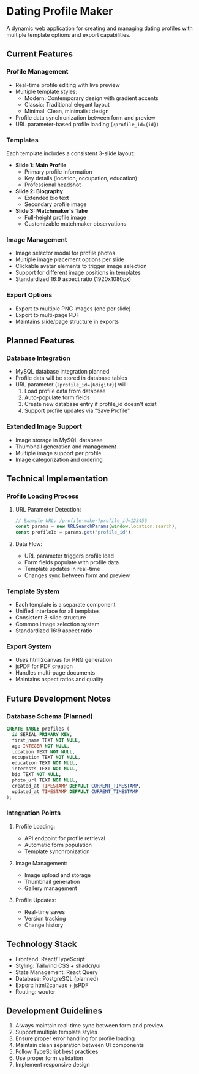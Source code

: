# Dating Profile Maker

A dynamic web application for creating and managing dating profiles with multiple template options and export capabilities.

## Current Features

### Profile Management
- Real-time profile editing with live preview
- Multiple template styles:
  - Modern: Contemporary design with gradient accents
  - Classic: Traditional elegant layout
  - Minimal: Clean, minimalist design
- Profile data synchronization between form and preview
- URL parameter-based profile loading (`?profile_id={id}`)

### Templates
Each template includes a consistent 3-slide layout:
- **Slide 1: Main Profile**
  - Primary profile information
  - Key details (location, occupation, education)
  - Professional headshot
- **Slide 2: Biography**
  - Extended bio text
  - Secondary profile image
- **Slide 3: Matchmaker's Take**
  - Full-height profile image
  - Customizable matchmaker observations

### Image Management
- Image selector modal for profile photos
- Multiple image placement options per slide
- Clickable avatar elements to trigger image selection
- Support for different image positions in templates
- Standardized 16:9 aspect ratio (1920x1080px)

### Export Options
- Export to multiple PNG images (one per slide)
- Export to multi-page PDF
- Maintains slide/page structure in exports

## Planned Features

### Database Integration
- MySQL database integration planned
- Profile data will be stored in database tables
- URL parameter (`?profile_id={6digit#}`) will:
  1. Load profile data from database
  2. Auto-populate form fields
  3. Create new database entry if profile_id doesn't exist
  4. Support profile updates via "Save Profile"

### Extended Image Support
- Image storage in MySQL database
- Thumbnail generation and management
- Multiple image support per profile
- Image categorization and ordering

## Technical Implementation

### Profile Loading Process
1. URL Parameter Detection:
   ```typescript
   // Example URL: /profile-maker?profile_id=123456
   const params = new URLSearchParams(window.location.search);
   const profileId = params.get('profile_id');
   ```

2. Data Flow:
   - URL parameter triggers profile load
   - Form fields populate with profile data
   - Template updates in real-time
   - Changes sync between form and preview

### Template System
- Each template is a separate component
- Unified interface for all templates
- Consistent 3-slide structure
- Common image selection system
- Standardized 16:9 aspect ratio

### Export System
- Uses html2canvas for PNG generation
- jsPDF for PDF creation
- Handles multi-page documents
- Maintains aspect ratios and quality

## Future Development Notes

### Database Schema (Planned)
```sql
CREATE TABLE profiles (
  id SERIAL PRIMARY KEY,
  first_name TEXT NOT NULL,
  age INTEGER NOT NULL,
  location TEXT NOT NULL,
  occupation TEXT NOT NULL,
  education TEXT NOT NULL,
  interests TEXT NOT NULL,
  bio TEXT NOT NULL,
  photo_url TEXT NOT NULL,
  created_at TIMESTAMP DEFAULT CURRENT_TIMESTAMP,
  updated_at TIMESTAMP DEFAULT CURRENT_TIMESTAMP
);
```

### Integration Points
1. Profile Loading:
   - API endpoint for profile retrieval
   - Automatic form population
   - Template synchronization

2. Image Management:
   - Image upload and storage
   - Thumbnail generation
   - Gallery management

3. Profile Updates:
   - Real-time saves
   - Version tracking
   - Change history

## Technology Stack

- Frontend: React/TypeScript
- Styling: Tailwind CSS + shadcn/ui
- State Management: React Query
- Database: PostgreSQL (planned)
- Export: html2canvas + jsPDF
- Routing: wouter

## Development Guidelines

1. Always maintain real-time sync between form and preview
2. Support multiple template styles
3. Ensure proper error handling for profile loading
4. Maintain clean separation between UI components
5. Follow TypeScript best practices
6. Use proper form validation
7. Implement responsive design